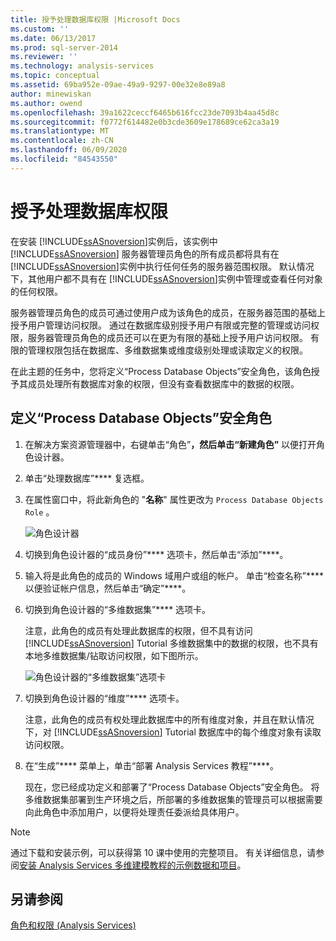 ```yaml
---
title: 授予处理数据库权限 |Microsoft Docs
ms.custom: ''
ms.date: 06/13/2017
ms.prod: sql-server-2014
ms.reviewer: ''
ms.technology: analysis-services
ms.topic: conceptual
ms.assetid: 69ba952e-09ae-49a9-9297-00e32e8e89a8
author: minewiskan
ms.author: owend
ms.openlocfilehash: 39a1622ceccf6465b616fcc23de7093b4aa45d8c
ms.sourcegitcommit: f0772f614482e0b3cde3609e178689ce62ca3a19
ms.translationtype: MT
ms.contentlocale: zh-CN
ms.lasthandoff: 06/09/2020
ms.locfileid: "84543550"
---
```

# <a name="granting-process-database-permissions"></a>授予处理数据库权限
  在安装 [!INCLUDE[ssASnoversion](../includes/ssasnoversion-md.md)]实例后，该实例中 [!INCLUDE[ssASnoversion](../includes/ssasnoversion-md.md)] 服务器管理员角色的所有成员都将具有在 [!INCLUDE[ssASnoversion](../includes/ssasnoversion-md.md)]实例中执行任何任务的服务器范围权限。 默认情况下，其他用户都不具有在 [!INCLUDE[ssASnoversion](../includes/ssasnoversion-md.md)]实例中管理或查看任何对象的任何权限。

 服务器管理员角色的成员可通过使用户成为该角色的成员，在服务器范围的基础上授予用户管理访问权限。 通过在数据库级别授予用户有限或完整的管理或访问权限，服务器管理员角色的成员还可以在更为有限的基础上授予用户访问权限。 有限的管理权限包括在数据库、多维数据集或维度级别处理或读取定义的权限。

 在此主题的任务中，您将定义“Process Database Objects”安全角色，该角色授予其成员处理所有数据库对象的权限，但没有查看数据库中的数据的权限。

## <a name="defining-a-process-database-objects-security-role"></a>定义“Process Database Objects”安全角色

1.  在解决方案资源管理器中，右键单击“角色”****，然后单击“新建角色”**** 以便打开角色设计器。

2.  单击“处理数据库”**** 复选框。

3.  在属性窗口中，将此新角色的 "**名称**" 属性更改为 `Process Database Objects Role` 。

     ![角色设计器](../../2014/tutorials/media/l10-security-1.png "角色设计器")

4.  切换到角色设计器的“成员身份”**** 选项卡，然后单击“添加”****。

5.  输入将是此角色的成员的 Windows 域用户或组的帐户。 单击“检查名称”**** 以便验证帐户信息，然后单击“确定”****。

6.  切换到角色设计器的“多维数据集”**** 选项卡。

     注意，此角色的成员有处理此数据库的权限，但不具有访问 [!INCLUDE[ssASnoversion](../includes/ssasnoversion-md.md)] Tutorial 多维数据集中的数据的权限，也不具有本地多维数据集/钻取访问权限，如下图所示。

     ![角色设计器的“多维数据集”选项卡](../../2014/tutorials/media/l10-security-2.png "角色设计器的“多维数据集”选项卡")

7.  切换到角色设计器的“维度”**** 选项卡。

     注意，此角色的成员有权处理此数据库中的所有维度对象，并且在默认情况下，对 [!INCLUDE[ssASnoversion](../includes/ssasnoversion-md.md)] Tutorial 数据库中的每个维度对象有读取访问权限。

8.  在“生成”**** 菜单上，单击“部署 Analysis Services 教程”****。

     现在，您已经成功定义和部署了“Process Database Objects”安全角色。 将多维数据集部署到生产环境之后，所部署的多维数据集的管理员可以根据需要向此角色中添加用户，以便将处理责任委派给具体用户。

> [!NOTE]
>  通过下载和安装示例，可以获得第 10 课中使用的完整项目。 有关详细信息，请参阅[安装 Analysis Services 多维建模教程的示例数据和项目](install-sample-data-and-projects.md)。

## <a name="see-also"></a>另请参阅
 [角色和权限 (Analysis Services)](multidimensional-models/roles-and-permissions-analysis-services.md)


